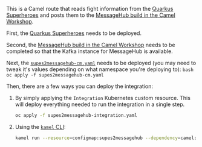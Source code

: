 This is a Camel route that reads fight information from the [Quarkus Superheroes](https://github.com/quarkusio/quarkus-super-heroes) and posts them to the [MessageHub build in the Camel Workshop](https://github.com/RedHat-Middleware-Workshops/workshop-camel3).

First, the [Quarkus Superheroes](https://github.com/quarkusio/quarkus-superheroes) needs to be deployed.

Second, the [MessageHub build in the Camel Workshop](https://github.com/RedHat-Middleware-Workshops/workshop-camel3) needs to be completed so that the Kafka instance for MessageHub is available.

Next, the [`supes2messagehub-cm.yaml`](supes2messagehub-cm.yaml) needs to be deployed (you may need to tweak it's values depending on what namespace you're deploying to):
    ```bash
    oc apply -f supes2messagehub-cm.yaml
    ```

Then, there are a few ways you can deploy the integration:
1. By simply applying the `Integration` Kubernetes custom resource. This will deploy everything needed to run the integration in a single step.
    ```bash
    oc apply -f supes2messagehub-integration.yaml
    ```

3. Using the [`kamel` CLI](https://camel.apache.org/camel-k/1.11.x/cli/cli.html):
    ```bash
    kamel run --resource=configmap:supes2messagehub --dependency=camel:jslt --dependency=mvn:io.quarkus:quarkus-apicurio-registry-avro supes2messagehub.yaml
    ```